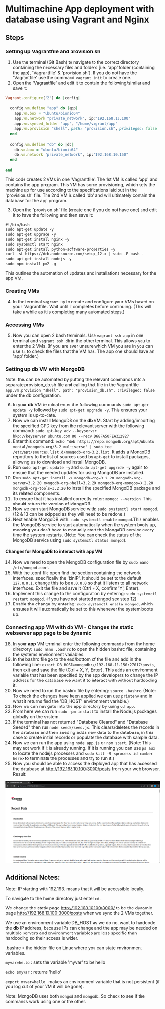 # Multimachine App deployment with database using Vagrant and Nginx

## Steps

### Setting up Vagrantfile and provision.sh

1. Use the terminal (Git Bash) to navigate to the correct directory containing the necessary files and folders [i.e. 'app' folder (containing the app), 'Vagrantfile' & 'provision.sh']. If you do not have the 'Vagrantfile' use the command `vagrant init` to create one.
2. Open the 'Vagrantfile' and edit it to contain the following/similar and save it:
```ruby
Vagrant.configure("2") do |config|
  
  config.vm.define "app" do |app|
    app.vm.box = "ubuntu/bionic64"
    app.vm.network "private_network", ip:"192.168.10.100"
    app.vm.synced_folder "app", "/home/vagrant/app"
    app.vm.provision "shell", path: "provision.sh", privileged: false
  end

  config.vm.define "db" do |db|
    db.vm.box = "ubuntu/bionic64"
    db.vm.network "private_network", ip:"192.168.10.150"
  end

end
```
This code creates 2 VMs in one 'Vagrantfile'. The 1st VM is called 'app' and contains the app program. This VM has some provisioning, which sets the machine up for use according to the specifications laid out in the 'provision.sh' file. The 2nd VM is called 'db' and will ultimately contain the database for the app program.

3. Open the 'provision.sh' file (create one if you do not have one) and edit it to have the following and then save it:
```shell
#!/bin/bash
sudo apt-get update -y
sudo apt-get upgrade -y
sudo apt-get install nginx -y
sudo systemctl start nginx
sudo apt-get install python-software-properties -y
curl -sL https://deb.nodesource.com/setup_12.x | sudo -E bash -
sudo apt-get install nodejs -y
sudo npm install pm2 -g
```
This outlines the automation of updates and installations necessary for the app VM.

### Creating VMs

4. In the terminal `vagrant up` to create and configure your VMs based on your 'Vagrantfile'. Wait until it completes before continuing. (This will take a while as it is completing many automated steps.)

### Accessing VMs

5. Now you can open 2 bash terminals. Use `vagrant ssh app` in one terminal and `vagrant ssh db` in the other terminal. This allows you to enter the 2 VMs. (If you are ever unsure which VM you are in you can use `ls` to check the files that the VM has. The app one should have an 'app' folder.)

### Setting up db VM with MongoDB

Note: this can be automated by putting the relevant commands into a separate provision_db.sh file and calling that file in the Vagrantfile `app.vm.provision "shell", path: "provision_db.sh", privileged: false` under the db configuration.

6. In your **db** VM terminal enter the following commands `sudo apt-get update -y` followed by `sudo apt-get upgrade -y`. This ensures your system is up-to-date.
7. Now we can install MongoDB on the **db** VM. Start by adding/importing the specified GPG key from the relevant server with the following command: `sudo apt-key adv --keyserver hkp://keyserver.ubuntu.com:80 --recv D68FA50FEA312927`
8. Enter this command: `echo "deb https://repo.mongodb.org/apt/ubuntu xenial/mongodb-org/3.2 multiverse" | sudo tee /etc/apt/sources.list.d/mongodb-org-3.2.list`. It adds a MongoDB repository to the list of sources used by `apt-get` to install packages, allowing us to download and install MongoDB.
9. Run `sudo apt-get update -y` and `sudo apt-get upgrade -y` again to ensure that the needed updates for using MongoDB are installed.
10. Run `sudo apt-get install -y mongodb-org=3.2.20 mongodb-org-server=3.2.20 mongodb-org-shell=3.2.20 mongodb-org-mongos=3.2.20 mongodb-org-tools=3.2.20` to install the specified MongoDB package and its related components.
11. To ensure that it has installed correctly enter: `mongod --version`. This should return the version of MongoDB.
12. Now we can start MongoDB service with: `sudo systemctl start mongod`. (12 & 13 can be skipped as they will need to be redone.)
13. Next enable MongoDB with: `sudo systemctl enable mongod`.This enables the MongoDB service to start automatically when the system boots up, meaning you don't have to manually start the MongoDB service every time the system restarts. (Note: You can check the status of the MongoDB service using `sudo systemctl status mongod`).

#### Changes for MongoDB to interact with app VM

14. Now we need to open the MongoDB configuration file by `sudo nano /etc/mongod.conf`.
15. With the .conf file open find the section containing the network interfaces, specifically the 'binIP'. It should be set to the default `127.0.0.1`, change this to be `0.0.0.0` so that it listens to all network interfaces. Exit the file and save it (Ctrl + X, confirm 'Y', Enter).
16. Implement this change to the configuration by entering: `sudo systemctl restart mongod`. (if you have not started mongod see step 12)
17. Enable the change by entering: `sudo systemctl enable mongod`, which ensures it will automatically be set to this whenever the system boots up.

### Connecting app VM with db VM - Changes the static webserver app page to be dynamic

18. In your **app** VM terminal enter the following commands from the home directory: `sudo nano .bashrc` to open the hidden bashrc file, containing the systems environment variables.
19. In the bashrc file go to the end/bottom of the file and add in the following line: `export DB_HOST=mongodb://192.168.10.150:27017/posts`, then exit and save the file (Ctrl + X, Y, Enter). This adds an environment variable that has been specified by the app developers to change the IP address for the database we want it to interact with without hardcoding it.
20. Now we need to run the bashrc file by entering: `source .bashrc`. (Note: To check the changes have been applied we can use `printenv` and in what it returns find the 'DB_HOST' environment variable.)
21. Now we can navigate into the app directory by using `cd app`.
22. From here we can run `sudo npm install` to install the Node.js packages globally on the system.
23. If the terminal has not returned "Database Cleared" and "Database Seeded" then run `node seeds/seed.js`. This clears/deletes the records in the database and then seeding adds new data to the database, in this case to create initial records or populate the database with sample data.
24. Now we can run the app using `node app.js` or `npm start`. (Note: This may not work if it is already running. If it is running you can use `ps aux` to locate the nodejs processes and `sudo kill -9 <process id number here>` to terminate the processes and try to run it.)
25. Now you should be able to access the deployed app that has accessed the database at http://192.168.10.100:3000/posts from your web browser. Result:

![dynamic webpage](final_resulting_webpage.png)


## Additional Notes:

Note: IP starting with 192.193. means that it will be accessible locally.

To navigate to the home directory just enter `cd`.

We change the static page http://192.168.10.100:3000/ to be the dynamic page http://192.168.10.100:3000/posts when we sync the 2 VMs together.

We use an environment variable DB_HOST as we do not want to hardcode the **db** IP address, because IPs can change and the app may be needed on multiple servers and environment variables are less specific than hardcoding so their access is wider.

.bashrc = the hidden file on Linux where you can state environment variables.

`myvar=hello` : sets the variable 'myvar' to be hello

`echo $myvar` : returns 'hello'

`export myvar=hello` : makes an environment variable that is not persistent (if you log out of your VM it will be gone).

Note: MongoDB uses both `mongod` and `mongodb`. So check to see if the commands work using one or the other.
